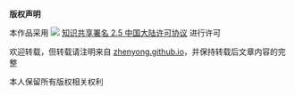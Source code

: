 **版权声明**

本作品采用 <img style="display:inline-block;vertical-align: top;" src="http://ww1.sinaimg.cn/large/68ef88dajw1f5j9v8t5eqj202g00vwe9.jpg" /> [知识共享署名 2.5 中国大陆许可协议](https://creativecommons.org/licenses/by/2.5/cn/) 进行许可

欢迎转载，但转载请注明来自 [zhenyong.github.io](zhenyong.github.io)，并保持转载后文章内容的完整

本人保留所有版权相关权利

